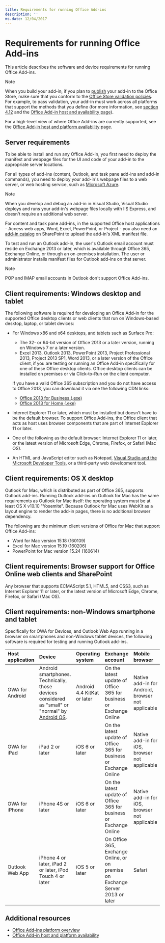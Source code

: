 ```yaml
---
title: Requirements for running Office Add-ins
description: ''
ms.date: 12/04/2017
---
```




# Requirements for running Office Add-ins


This article describes the software and device requirements for running Office Add-ins.

> [!NOTE]
> When you build your add-in, if you plan to [publish](../publish/publish.md) your add-in to the Office Store, make sure that you conform to the [Office Store validation policies](https://dev.office.com/officestore/docs/validation-policies). For example, to pass validation, your add-in must work across all platforms that support the methods that you define (for more information, see [section 4.12](https://dev.office.com/officestore/docs/validation-policies#4-apps-and-add-ins-behave-predictably) and the [Office Add-in host and availability page](https://dev.office.com/add-in-availability)).

For a high-level view of where Office Add-ins are currently supported, see the [Office Add-in host and platform availability](http://dev.office.com/add-in-availability) page.

## Server requirements

To be able to install and run any Office Add-in, you first need to deploy the manifest and webpage files for the UI and code of your add-in to the appropriate server locations.

For all types of add-ins (content, Outlook, and task pane add-ins and add-in commands), you need to deploy your add-in's webpage files to a web server, or web hosting service, such as [Microsoft Azure](../publish/host-an-office-add-in-on-microsoft-azure.md).


> [!NOTE]
> When you develop and debug an add-in in Visual Studio, Visual Studio deploys and runs your add-in's webpage files locally with IIS Express, and doesn't require an additional web server. 

For content and task pane add-ins, in the supported Office host applications - Access web apps, Word, Excel, PowerPoint, or Project - you also need an [add-in catalog](../publish/publish-task-pane-and-content-add-ins-to-an-add-in-catalog.md) on SharePoint to upload the add-in's XML manifest file.

To test and run an Outlook add-in, the user's Outlook email account must reside on Exchange 2013 or later, which is available through Office 365, Exchange Online, or through an on-premises installation. The user or administrator installs manifest files for Outlook add-ins on that server.

> [!NOTE]
> POP and IMAP email accounts in Outlook don't support Office Add-ins.




## Client requirements: Windows desktop and tablet

The following software is required for developing an Office Add-in for the supported Office desktop clients or web clients that run on Windows-based desktop, laptop, or tablet devices:


- For Windows x86 and x64 desktops, and tablets such as Surface Pro:
    - The 32- or 64-bit version of Office 2013 or a later version, running on Windows 7 or a later version.
    - Excel 2013, Outlook 2013, PowerPoint 2013, Project Professional 2013, Project 2013 SP1, Word 2013, or a later version of the Office client, if you are testing or running an Office Add-in specifically for one of these Office desktop clients. Office desktop clients can be installed on premises or via Click-to-Run on the client computer.
    
  If you have a valid Office 365 subscription and you do not have access to Office 2013, you can download it via one the following CDN links:		
    - [Office 2013 for Business (.exe)](https://c2rsetup.officeapps.live.com/c2r/download.aspx?productReleaseID=O365BusinessRetail&platform=X86&language=en-us&version=O15GA&source=O15OLSO365) 
    - [Office 2013 for Home (.exe)](https://c2rsetup.officeapps.live.com/c2r/download.aspx?productReleaseID=O365HomePremRetail&platform=X86&language=en-us&version=O15GA&source=O15OLSO365) 

- Internet Explorer 11 or later, which must be installed but doesn't have to be the default browser. To support Office Add-ins, the Office client that acts as host uses browser components that are part of Internet Explorer 11 or later.
- One of the following as the default browser: Internet Explorer 11 or later, or the latest version of Microsoft Edge, Chrome, Firefox, or Safari (Mac OS).
- An HTML and JavaScript editor such as Notepad, [Visual Studio and the Microsoft Developer Tools](https://www.visualstudio.com/features/office-tools-vs), or a third-party web development tool.

## Client requirements: OS X desktop

Outlook for Mac, which is distributed as part of Office 365, supports Outlook add-ins. Running Outlook add-ins on Outlook for Mac has the same requirements as Outlook for Mac itself: the operating system must be at least OS X v10.10 "Yosemite". Because Outlook for Mac uses WebKit as a layout engine to render the add-in pages, there is no additional browser dependency.

The following are the minimum client versions of Office for Mac that support Office Add-ins:

- Word for Mac version 15.18 (160109) 
- Excel for Mac version 15.19 (160206) 
- PowerPoint for Mac version 15.24 (160614)

## Client requirements: Browser support for Office Online web clients and SharePoint

Any browser that supports ECMAScript 5.1, HTML5, and CSS3, such as Internet Explorer 11 or later, or the latest version of Microsoft Edge, Chrome, Firefox, or Safari (Mac OS).


## Client requirements: non-Windows smartphone and tablet

Specifically for OWA for Devices, and Outlook Web App running in a browser on smartphones and non-Windows tablet devices, the following software is required for testing and running Outlook add-ins.


| Host application | Device | Operating system | Exchange account | Mobile browser |
|:-----|:-----|:-----|:-----|:-----|
|OWA for Android|Android smartphones. Technically, those devices considered as "small" or "normal" by [Android OS](https://developer.android.com/guide/practices/screens_support.html).|Android 4.4 KitKat or later|On the latest update of Office 365 for business or Exchange Online|Native add-in for Android, browser not applicable|
|OWA for iPad|iPad 2 or later|iOS 6 or later|On the latest update of Office 365 for business or Exchange Online|Native add-in for iOS, browser not applicable|
|OWA for iPhone|iPhone 4S or later|iOS 6 or later|On the latest update of Office 365 for business or Exchange Online|Native add-in for iOS, browser not applicable|
|Outlook Web App|iPhone 4 or later, iPad 2 or later, iPod Touch 4 or later|iOS 5 or later|On Office 365, Exchange Online, or on premise on Exchange Server 2013 or later|Safari|


## Additional resources

- [Office Add-ins platform overview](office-add-ins.md)
- [Office Add-in host and platform availability](http://dev.office.com/add-in-availability)

